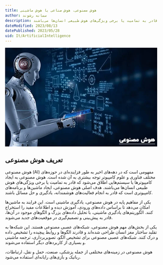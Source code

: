 ```yaml
---
title: هوش مصنوعی، هوش صناعی یا هوش ماشینی
author: سمانه رشوند
description: هوش مصنوعی به ایجاد کامپیوترها یا سیستم‌هایی اطلاق می‌شود که قادر به تمامیت یا برخی ویژگی‌های هوش طبیعی انسان‌ها می‌باشند.
dateModified: 2023/08/13 
datePublished: 2023/05/28   
uid: It/ArtificialIntelligence
---
```

!["AI"](./Images/AI.webp)

## تعریف هوش مصنوعی
هوش مصنوعی (AI) مفهومی است که در دهه‌های اخیر به طور فزاینده‌ای در حوزه‌های مختلف فناوری و علوم کامپیوتر توجه بیشتری به آن شده است. هوش مصنوعی به ایجاد کامپیوترها یا سیستم‌هایی اطلاق می‌شود که قادر به تمامیت یا برخی ویژگی‌های هوش طبیعی انسان‌ها می‌باشند. هدف اصلی هوش مصنوعی، ایجاد ماشین‌ها و برنامه‌های کامپیوتری است که قادر به انجام فعالیت‌های هوشمندانه، یادگیری و حل مسائل باشند.

یکی از مفاهیم پایه در هوش مصنوعی، یادگیری ماشینی است. این فرایند به ماشین‌ها امکان می‌دهد تا براساس داده‌های ورودی، آموزش دیده و اطلاعات مفید را استخراج کنند. الگوریتم‌های یادگیری ماشینی، با تحلیل داده‌های بزرگ و الگوهای موجود در آن‌ها، قادر به پیش‌بینی و تصمیم‌گیری در موقعیت‌های جدید می‌شوند.

یکی از بخش‌های مهم هوش مصنوعی، شبکه‌های عصبی مصنوعی هستند. این شبکه‌ها به تقلید ساختار مغز انسان طراحی شده‌اند و قادرند الگوها و روابط پیچیده را تشخیص داده و درک کنند. شبکه‌های عصبی مصنوعی برای تشخیص الگو، تصویربرداری، ترجمه ماشینی و بسیاری از کاربردهای دیگر استفاده می‌شوند.

هوش مصنوعی در زمینه‌های مختلفی از جمله پزشکی، صنعت، حمل و نقل، ارتباطات، رباتیک و بازی‌های رایانه‌ای استفاده می‌شود.



